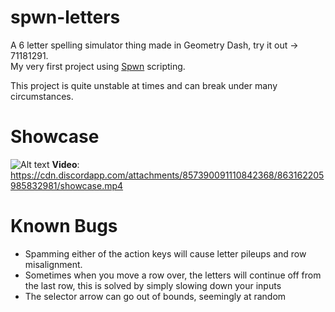 # spwn-letters
A 6 letter spelling simulator thing made in Geometry Dash, try it out -> 71181291.  
My very first project using [Spwn](https://github.com/Spu7Nix/SPWN-language) scripting.

This project is quite unstable at times and can break under many circumstances.

# Showcase
![Alt text](https://media.discordapp.net/attachments/630277945507708928/863149722303070259/unknown.png?width=847&height=499 "")
__Video__:  
https://cdn.discordapp.com/attachments/857390091110842368/863162205985832981/showcase.mp4

# Known Bugs
- Spamming either of the action keys will cause letter pileups and row misalignment.  
- Sometimes when you move a row over, the letters will continue off from the last row, this is solved by simply slowing down your inputs  
- The selector arrow can go out of bounds, seemingly at random

